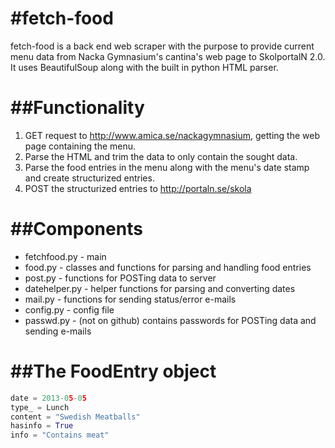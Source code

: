 #fetch-food
==========
fetch-food is a back end web scraper with the purpose to provide current menu data from Nacka Gymnasium's cantina's web page to SkolportalN 2.0. It uses BeautifulSoup along with the built in python HTML parser.


##Functionality
=============
1. GET request to http://www.amica.se/nackagymnasium, getting the web page containing the menu.
2. Parse the HTML and trim the data to only contain the sought data.
3. Parse the food entries in the menu along with the menu's date stamp and create structurized entries.
4. POST the structurized entries to http://portaln.se/skola


##Components
==========
* fetchfood.py - main
* food.py - classes and functions for parsing and handling food entries
* post.py - functions for POSTing data to server
* datehelper.py - helper functions for parsing and converting dates
* mail.py - functions for sending status/error e-mails
* config.py - config file
* passwd.py - (not on github) contains passwords for POSTing data and sending e-mails


##The FoodEntry object
====================
```python
date = 2013-05-05
type_ = Lunch
content = "Swedish Meatballs"
hasinfo = True
info = "Contains meat"
```
